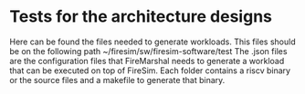 # Tests for the architecture designs
Here can be found the files needed to generate workloads.
This files should be on the following path ~/firesim/sw/firesim-software/test
The .json files are the configuration files that FireMarshal needs to generate a workload that can be executed on top of FireSim.
Each folder contains a riscv binary or the source files and a makefile to generate that binary.